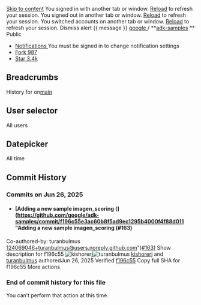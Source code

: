 [Skip to content](https://github.com/google/adk-samples/commits/main/python/agents/image-scoring#start-of-content)
You signed in with another tab or window. [Reload](https://github.com/google/adk-samples/commits/main/python/agents/image-scoring) to refresh your session. You signed out in another tab or window. [Reload](https://github.com/google/adk-samples/commits/main/python/agents/image-scoring) to refresh your session. You switched accounts on another tab or window. [Reload](https://github.com/google/adk-samples/commits/main/python/agents/image-scoring) to refresh your session. Dismiss alert
{{ message }}
[ google ](https://github.com/google) / **[adk-samples](https://github.com/google/adk-samples) ** Public
  * [ Notifications ](https://github.com/login?return_to=%2Fgoogle%2Fadk-samples) You must be signed in to change notification settings
  * [ Fork 987 ](https://github.com/login?return_to=%2Fgoogle%2Fadk-samples)
  * [ Star  3.4k ](https://github.com/login?return_to=%2Fgoogle%2Fadk-samples)


## Breadcrumbs
History for
on[main](https://github.com/google/adk-samples/tree/main)
## User selector
All users
## Datepicker
All time
## Commit History
### Commits on Jun 26, 2025
  * #### [Adding a new sample imagen_scoring (](https://github.com/google/adk-samples/commit/f196c55e3ac60b8f5ad9ec1295b4000f4f88d011 "Adding a new sample imagen_scoring \(#163\)
Co-authored-by: turanbulmus <124069046+turanbulmus@users.noreply.github.com>")[#163](https://github.com/google/adk-samples/pull/163)[)](https://github.com/google/adk-samples/commit/f196c55e3ac60b8f5ad9ec1295b4000f4f88d011 "Adding a new sample imagen_scoring \(#163\)
Co-authored-by: turanbulmus <124069046+turanbulmus@users.noreply.github.com>")
Show description for f196c55
![kishorerj](https://avatars.githubusercontent.com/u/99810884?v=4&size=32)![turanbulmus](https://avatars.githubusercontent.com/u/124069046?v=4&size=32)
[kishorerj](https://github.com/google/adk-samples/commits?author=kishorerj)
and
[turanbulmus](https://github.com/google/adk-samples/commits?author=turanbulmus)
authoredJun 26, 2025
Verified
[f196c55](https://github.com/google/adk-samples/commit/f196c55e3ac60b8f5ad9ec1295b4000f4f88d011)
Copy full SHA for f196c55
[](https://github.com/google/adk-samples/blob/f196c55e3ac60b8f5ad9ec1295b4000f4f88d011/python/agents/image-scoring)[](https://github.com/google/adk-samples/tree/f196c55e3ac60b8f5ad9ec1295b4000f4f88d011)
More actions


### End of commit history for this file
You can’t perform that action at this time.
